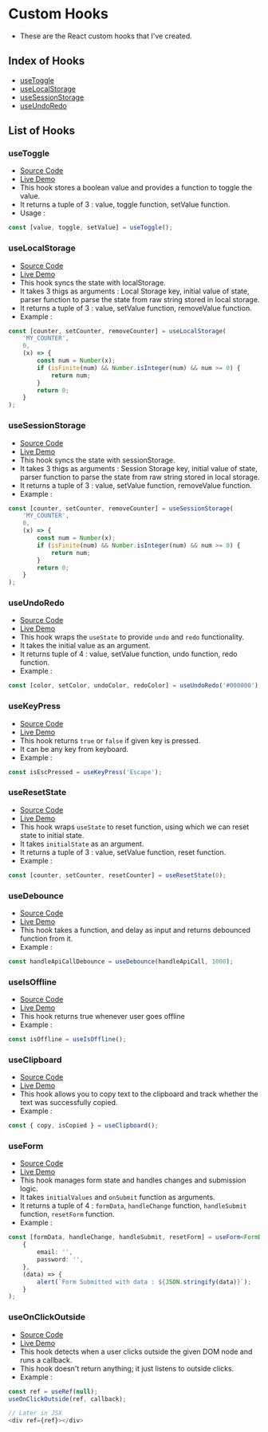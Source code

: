# Custom Hooks

- These are the React custom hooks that I've created.

## Index of Hooks

- [useToggle](https://github.com/dhruvdhaduk-simform/hooks?tab=readme-ov-file#usetoggle)
- [useLocalStorage](https://github.com/dhruvdhaduk-simform/hooks?tab=readme-ov-file#uselocalstorage)
- [useSessionStorage](https://github.com/dhruvdhaduk-simform/hooks?tab=readme-ov-file#usesessionstorage)
- [useUndoRedo](https://github.com/dhruvdhaduk-simform/hooks?tab=readme-ov-file#useundoredo)

## List of Hooks

### useToggle

- [Source Code](https://github.com/dhruvdhaduk-simform/hooks/blob/main/src/hooks/useToggle.ts)
- [Live Demo](https://my-custom-hooks.netlify.app/#use-toggle)
- This hook stores a boolean value and provides a function to toggle the value.
- It returns a tuple of 3 : value, toggle function, setValue function.
- Usage :

```typescript
const [value, toggle, setValue] = useToggle();
```

### useLocalStorage

- [Source Code](https://github.com/dhruvdhaduk-simform/hooks/blob/main/src/hooks/useLocalStorage.ts)
- [Live Demo](https://my-custom-hooks.netlify.app/#use-local-storage)
- This hook syncs the state with localStorage.
- It takes 3 thigs as arguments : Local Storage key, initial value of state, parser function to parse the state from raw string stored in local storage.
- It returns a tuple of 3 : value, setValue function, removeValue function.
- Example :

```typescript
const [counter, setCounter, removeCounter] = useLocalStorage(
    'MY_COUNTER',
    0,
    (x) => {
        const num = Number(x);
        if (isFinite(num) && Number.isInteger(num) && num >= 0) {
            return num;
        }
        return 0;
    }
);
```

### useSessionStorage

- [Source Code](https://github.com/dhruvdhaduk-simform/hooks/blob/main/src/hooks/useSessionStorage.ts)
- [Live Demo](https://my-custom-hooks.netlify.app/#use-session-storage)
- This hook syncs the state with sessionStorage.
- It takes 3 thigs as arguments : Session Storage key, initial value of state, parser function to parse the state from raw string stored in local storage.
- It returns a tuple of 3 : value, setValue function, removeValue function.
- Example :

```typescript
const [counter, setCounter, removeCounter] = useSessionStorage(
    'MY_COUNTER',
    0,
    (x) => {
        const num = Number(x);
        if (isFinite(num) && Number.isInteger(num) && num >= 0) {
            return num;
        }
        return 0;
    }
);
```

### useUndoRedo

- [Source Code](https://github.com/dhruvdhaduk-simform/hooks/blob/main/src/hooks/useUndoRedo.ts)
- [Live Demo](https://my-custom-hooks.netlify.app/#use-undo-redo)
- This hook wraps the `useState` to provide `undo` and `redo` functionality.
- It takes the initial value as an argument.
- It returns tuple of 4 : value, setValue function, undo function, redo function.
- Example :

```typescript
const [color, setColor, undoColor, redoColor] = useUndoRedo('#000000');
```

### useKeyPress

- [Source Code](https://github.com/dhruvdhaduk-simform/hooks/blob/main/src/hooks/useKeyPress.ts)
- [Live Demo](https://my-custom-hooks.netlify.app/#use-key-press)
- This hook returns `true` or `false` if given key is pressed.
- It can be any key from keyboard.
- Example :

```typescript
const isEscPressed = useKeyPress('Escape');
```

### useResetState

- [Source Code](https://github.com/dhruvdhaduk-simform/hooks/blob/main/src/hooks/useResetState.ts)
- [Live Demo](https://my-custom-hooks.netlify.app/#use-reset-state)
- This hook wraps `useState` to reset function, using which we can reset state to initial state.
- It takes `initialState` as an argument.
- It returns a tuple of 3 : value, setValue function, reset function.
- Example :

```typescript
const [counter, setCounter, resetCounter] = useResetState(0);
```

### useDebounce

- [Source Code](https://github.com/dhruvdhaduk-simform/hooks/blob/main/src/hooks/useDebounce.ts)
- [Live Demo](https://my-custom-hooks.netlify.app/#use-debounce)
- This hook takes a function, and delay as input and returns debounced function from it.
- Example :

```typescript
const handleApiCallDebounce = useDebounce(handleApiCall, 1000);
```

### useIsOffline

- [Source Code](https://github.com/dhruvdhaduk-simform/hooks/blob/main/src/hooks/useIsOffline.ts)
- [Live Demo](https://my-custom-hooks.netlify.app/#use-is-offline)
- This hook returns true whenever user goes offline
- Example :

```typescript
const isOffline = useIsOffline();
```

### useClipboard

- [Source Code](https://github.com/dhruvdhaduk-simform/hooks/blob/main/src/hooks/useClipboard.ts)
- [Live Demo](https://my-custom-hooks.netlify.app/#use-clipboard)
- This hook allows you to copy text to the clipboard and track whether the text was successfully copied.
- Example :

```typescript
const { copy, isCopied } = useClipboard();
```

### useForm

- [Source Code](https://github.com/dhruvdhaduk-simform/hooks/blob/main/src/hooks/useForm.ts)
- [Live Demo](https://my-custom-hooks.netlify.app/#use-form)
- This hook manages form state and handles changes and submission logic.
- It takes `initialValues` and `onSubmit` function as arguments.
- It returns a tuple of 4 : `formData`, `handleChange` function, `handleSubmit` function, `resetForm` function.
- Example :

```typescript
const [formData, handleChange, handleSubmit, resetForm] = useForm<FormData>(
    {
        email: '',
        password: '',
    },
    (data) => {
        alert(`Form Submitted with data : ${JSON.stringify(data)}`);
    }
);
```

### useOnClickOutside

- [Source Code](https://github.com/dhruvdhaduk-simform/hooks/blob/main/src/hooks/useOnClickOutside.ts)
- [Live Demo](https://my-custom-hooks.netlify.app/#use-on-click-outside)
- This hook detects when a user clicks outside the given DOM node and runs a callback.
- This hook doesn't return anything; it just listens to outside clicks.
- Example :

```typescript
const ref = useRef(null);
useOnClickOutside(ref, callback);

// Later in JSX
<div ref={ref}></div>
```
